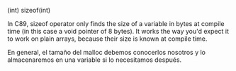 (int) sizeof(int)

In C89, sizeof operator only finds the size of a variable in bytes at compile time (in this case a void pointer of 8 bytes). It works the way you'd expect it to work on plain arrays, because their size is known at compile time.

En general, el tamaño del malloc debemos conocerlos nosotros y lo almacenaremos en una variable si lo necesitamos después.

